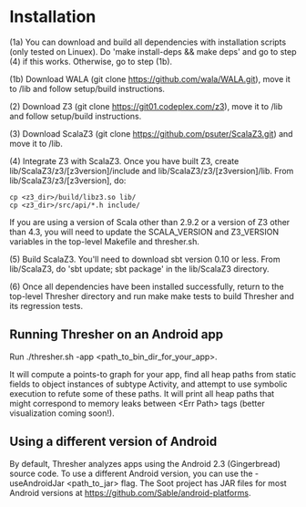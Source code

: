 Installation
============
(1a) You can download and build all dependencies with installation scripts (only tested on Linuex). Do 'make install-deps && make deps' and go to step (4) if this works. Otherwise, go to step (1b).

(1b) Download WALA (git clone https://github.com/wala/WALA.git), move it to /lib and follow setup/build instructions. 

(2) Download Z3 (git clone https://git01.codeplex.com/z3), move it to /lib and follow setup/build instructions.

(3) Download ScalaZ3 (git clone https://github.com/psuter/ScalaZ3.git) and move it to /lib. 

(4) Integrate Z3 with ScalaZ3. Once you have built Z3, create lib/ScalaZ3/z3/[z3version]/include and lib/ScalaZ3/z3/[z3version]/lib. From lib/ScalaZ3/z3/[z3version], do:

    cp <z3_dir>/build/libz3.so lib/
    cp <z3_dir>/src/api/*.h include/

If you are using a version of Scala other than 2.9.2 or a version of Z3 other than 4.3, you will need to update the SCALA_VERSION and Z3_VERSION variables in the top-level Makefile and thresher.sh.

(5) Build ScalaZ3. You'll need to download sbt version 0.10 or less. From lib/ScalaZ3, do 'sbt update; sbt package' in the lib/ScalaZ3 directory.

(6) Once all dependencies have been installed successfully, return to the top-level Thresher directory and run
    make
    make tests
to build Thresher and its regression tests.

Running Thresher on an Android app
-----------------------------------

Run 
    ./thresher.sh -app <path_to_bin_dir_for_your_app>. 

It will compute a points-to graph for your app, find all heap paths from static fields to object instances of subtype Activity, and attempt to use symbolic execution to refute some of these paths. It will print all heap paths that might correspond to memory leaks between \<Err Path\> tags (better visualization coming soon!).

Using a different version of Android
------------------------------------
By default, Thresher analyzes apps using the Android 2.3 (Gingerbread) source code. To use a different Android version, you can use the -useAndroidJar \<path_to_jar\> flag. The Soot project has JAR files for most Android versions at https://github.com/Sable/android-platforms.

